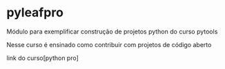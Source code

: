 # pyleafpro
Módulo para exemplificar construção de projetos python do curso pytools

Nesse curso é ensinado como contribuir com projetos de código aberto


link do curso[python pro]